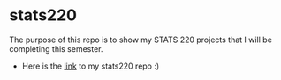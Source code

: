 # stats220

The purpose of this repo is to show my STATS 220 projects that I will be completing this semester.
* Here is the [link](https://github.com/yoraisha/stats220) to my stats220 repo :)
